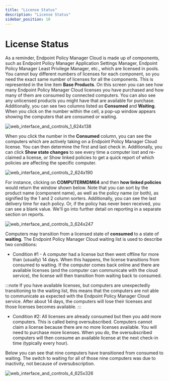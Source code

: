 ```yaml
---
title: "License Status"
description: "License Status"
sidebar_position: 10
---
```


# License Status

As a reminder, Endpoint Policy Manager Cloud is made up of components, such as Endpoint Policy
Manager Application Settings Manager, Endpoint Policy Manager Least Privilege Manager, etc., which
are licensed in pools. You cannot buy different numbers of licenses for each component, so you need
the exact same number of licenses for all the components. This is represented in the line item
**Base Products**. On this screen you can see how many Endpoint Policy Manager Cloud licenses you
have purchased and how many of them are consumed by connected computers. You can also see any
unlicensed products you might have that are available for purchase. Additionally, you can see two
columns listed as **Consumed** and **Waiting**. When you click on the number within the cell, a
pop-up window appears showing the computers that are consumed or waiting.

![web_interface_and_controls_1_624x138](/images/endpointpolicymanager/cloud/interface/web_interface_and_controls_1_624x138.webp)

When you click the number in the **Consumed** column, you can see the computers which are actively
taking on a Endpoint Policy Manager Cloud license. You can then determine the first and last check
in. Additionally, you can click **Show state changes** to see every time a computer lost and
re-claimed a license, or Show linked policies to get a quick report of which policies are affecting
the specific computer.

![web_interface_and_controls_2_624x190](/images/endpointpolicymanager/cloud/interface/web_interface_and_controls_2_624x190.webp)

For instance, clicking on **COMPUTERMDM64** and then **how linked policies** would return the window
shown below. Note that you can sort by the product name (component name), as well as the policy name
(or both), as signified by the 1 and 2 column sorters. Additionally, you can see the last delivery
time for each policy. Or, if the policy has never been received, you can see a blank value. We'll go
into further detail on reporting in a separate section on reports.

![web_interface_and_controls_3_624x247](/images/endpointpolicymanager/cloud/interface/web_interface_and_controls_3_624x247.webp)

Computers may transition from a licensed state of **consumed** to a state of **waiting**. The
Endpoint Policy Manager Cloud waiting list is used to describe two conditions:

- Condition #1 - A computer had a license but then went offline for more than (usually) 14 days.
  When this happens, the license transitions from consumed to waiting. If the computer comes back
  online and there are available licenses (and the computer can communicate with the cloud service),
  the license will then transition from waiting back to consumed.

:::note
If you have available licenses, but computers are unexpectedly transitioning to the
waiting list, this means that the computers are not able to communicate as expected with the
Endpoint Policy Manager Cloud service. After about 14 days, the computers will lose their licenses
and those licenses becomes available.
:::


- Condition #2: All licenses are already consumed but then you add more computers. This is called
  being oversubscribed. Computers cannot claim a license because there are no more licenses
  available. You will need to purchase more licenses. When you do, the oversubscribed computers will
  then consume an available license at the next check-in time (typically every hour).

Below you can see that nine computers have transitioned from consumed to waiting. The switch to
waiting for all of those nine computers was due to inactivity, not because of oversubscription.

![web_interface_and_controls_4_625x326](/images/endpointpolicymanager/cloud/interface/web_interface_and_controls_4_625x326.webp)
